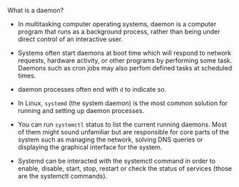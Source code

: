 What is a daemon?

- In multitasking computer operating systems, daemon is a computer program that runs as a background process, rather than being under direct control of an interactive user.

- Systems often start daemons at boot time which will respond to network requests, hardware activity, or other programs by performing some task. Daemons such as cron jobs may also perfom defined tasks at scheduled times.

- daemon processes often end with `d` to indicate so.

- In Linux, `systemd` (the system daemon) is the most common solution for running and setting up daemon processes.
- You can run `systemctl` status to list the current running daemons. Most of them might sound unfamiliar but are responsible for core parts of the system such as managing the network, solving DNS queries or displaying the graphical interface for the system.
- Systemd can be interacted with the systemctl command in order to enable, disable, start, stop, restart or check the status of services (those are the systemctl commands).
